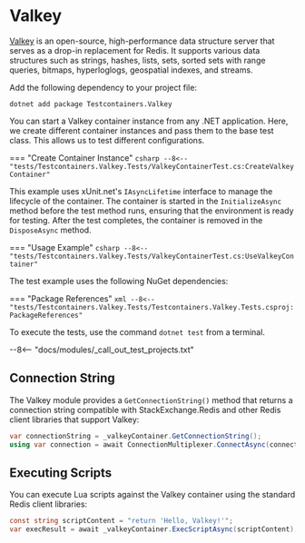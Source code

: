 # Valkey

[Valkey](https://valkey.io/) is an open-source, high-performance data structure server that serves as a drop-in replacement for Redis. It supports various data structures such as strings, hashes, lists, sets, sorted sets with range queries, bitmaps, hyperloglogs, geospatial indexes, and streams.

Add the following dependency to your project file:

```shell title="NuGet"
dotnet add package Testcontainers.Valkey
```

You can start a Valkey container instance from any .NET application. Here, we create different container instances and pass them to the base test class. This allows us to test different configurations.

=== "Create Container Instance"
    ```csharp
    --8<-- "tests/Testcontainers.Valkey.Tests/ValkeyContainerTest.cs:CreateValkeyContainer"
    ```

This example uses xUnit.net's `IAsyncLifetime` interface to manage the lifecycle of the container. The container is started in the `InitializeAsync` method before the test method runs, ensuring that the environment is ready for testing. After the test completes, the container is removed in the `DisposeAsync` method.

=== "Usage Example"
    ```csharp
    --8<-- "tests/Testcontainers.Valkey.Tests/ValkeyContainerTest.cs:UseValkeyContainer"
    ```

The test example uses the following NuGet dependencies:

=== "Package References"
    ```xml
    --8<-- "tests/Testcontainers.Valkey.Tests/Testcontainers.Valkey.Tests.csproj:PackageReferences"
    ```

To execute the tests, use the command `dotnet test` from a terminal.

--8<-- "docs/modules/_call_out_test_projects.txt"

## Connection String

The Valkey module provides a `GetConnectionString()` method that returns a connection string compatible with StackExchange.Redis and other Redis client libraries that support Valkey:

```csharp
var connectionString = _valkeyContainer.GetConnectionString();
using var connection = await ConnectionMultiplexer.ConnectAsync(connectionString);
```

## Executing Scripts

You can execute Lua scripts against the Valkey container using the standard Redis client libraries:

```csharp
const string scriptContent = "return 'Hello, Valkey!'";
var execResult = await _valkeyContainer.ExecScriptAsync(scriptContent);
```